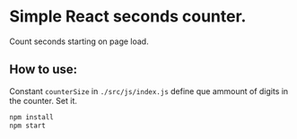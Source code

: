 # Simple React seconds counter.

Count seconds starting on page load.

## How to use:

Constant ```counterSize``` in ```./src/js/index.js``` define que ammount of digits in the counter. Set it.

```bash
npm install
npm start
```
